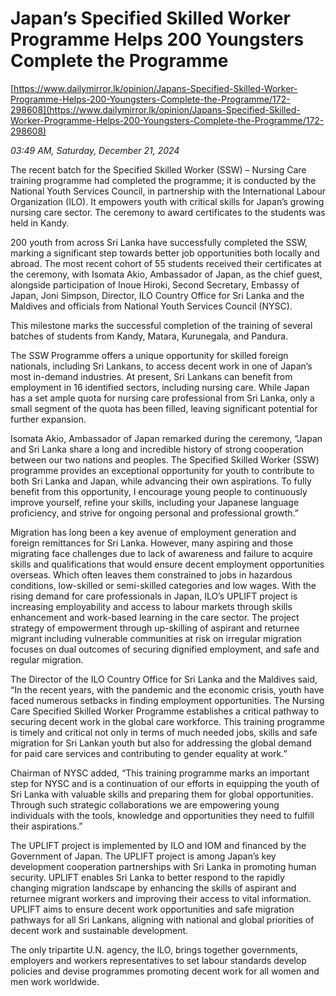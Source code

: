 # Japan’s Specified Skilled Worker Programme Helps 200 Youngsters  Complete the Programme

[https://www.dailymirror.lk/opinion/Japans-Specified-Skilled-Worker-Programme-Helps-200-Youngsters-Complete-the-Programme/172-298608](https://www.dailymirror.lk/opinion/Japans-Specified-Skilled-Worker-Programme-Helps-200-Youngsters-Complete-the-Programme/172-298608)

*03:49 AM, Saturday, December 21, 2024*

The recent batch for the Specified Skilled Worker (SSW) – Nursing Care training programme had completed the programme; it is conducted by the National Youth Services Council, in partnership with the International Labour Organization (ILO). It empowers youth with critical skills for Japan’s growing nursing care sector. The ceremony to award certificates to the students was held in Kandy.

200 youth from across Sri Lanka have successfully completed the SSW, marking a significant step towards better job opportunities both locally and abroad. The most recent cohort of 55 students received their certificates at the ceremony, with Isomata Akio, Ambassador of Japan, as the chief guest, alongside participation of Inoue Hiroki, Second Secretary, Embassy of Japan, Joni Simpson, Director, ILO Country Office for Sri Lanka and the Maldives and officials from National Youth Services Council (NYSC).

This milestone marks the successful completion of the training of several batches of students from Kandy, Matara, Kurunegala, and Pandura.

The SSW Programme offers a unique opportunity for skilled foreign nationals, including Sri Lankans, to access decent work in one of Japan’s most in-demand industries. At present, Sri Lankans can benefit from employment in 16 identified sectors, including nursing care. While Japan has a set ample quota for nursing care professional from Sri Lanka, only a small segment of the quota has been filled, leaving significant potential for further expansion.

Isomata Akio, Ambassador of Japan remarked during the ceremony, “Japan and Sri Lanka share a long and incredible history of strong cooperation between our two nations and peoples. The Specified Skilled Worker (SSW) programme provides an exceptional opportunity for youth to contribute to both Sri Lanka and Japan, while advancing their own aspirations. To fully benefit from this opportunity, I encourage young people to continuously improve yourself, refine your skills, including your Japanese language proficiency, and strive for ongoing personal and professional growth.”

Migration has long been a key avenue of employment generation and foreign remittances for Sri Lanka. However, many aspiring and those migrating face challenges due to lack of awareness and failure to acquire skills and qualifications that would ensure decent employment opportunities overseas. Which often leaves them constrained to jobs in hazardous conditions, low-skilled or semi-skilled categories and low wages. With the rising demand for care professionals in Japan, ILO’s UPLIFT project is increasing employability and access to labour markets through skills enhancement and work-based learning in the care sector. The project strategy of empowerment through up-skilling of aspirant and returnee migrant including vulnerable communities at risk on irregular migration focuses on dual outcomes of securing dignified employment, and safe and regular migration.

The Director of the ILO Country Office for Sri Lanka and the Maldives said, “In the recent years, with the pandemic and the economic crisis, youth have faced numerous setbacks in finding employment opportunities. The Nursing Care Specified Skilled Worker Programme establishes a critical pathway to securing decent work in the global care workforce. This training programme is timely and critical not only in terms of much needed jobs, skills and safe migration for Sri Lankan youth but also for addressing the global demand for paid care services and contributing to gender equality at work.”

Chairman of NYSC added, “This training programme marks an important step for NYSC and is a continuation of our efforts in equipping the youth of Sri Lanka with valuable skills and preparing them for global opportunities. Through such strategic collaborations we are empowering young individuals with the tools, knowledge and opportunities they need to fulfill their aspirations.”

The UPLIFT project is implemented by ILO and IOM and financed by the Government of Japan. The UPLIFT project is among Japan’s key development cooperation partnerships with Sri Lanka in promoting human security. UPLIFT enables Sri Lanka to better respond to the rapidly changing migration landscape by enhancing the skills of aspirant and returnee migrant workers and improving their access to vital information. UPLIFT aims to ensure decent work opportunities and safe migration pathways for all Sri Lankans, aligning with national and global priorities of decent work and sustainable development.

The only tripartite U.N. agency, the ILO, brings together governments, employers and workers representatives to set labour standards develop policies and devise programmes promoting decent work for all women and men work worldwide.

